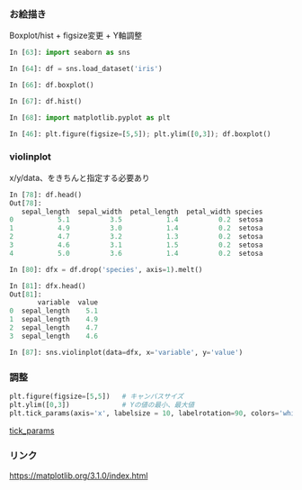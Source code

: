 
### お絵描き
Boxplot/hist + figsize変更 + Y軸調整

```python
In [63]: import seaborn as sns

In [64]: df = sns.load_dataset('iris')

In [66]: df.boxplot()

In [67]: df.hist()

In [68]: import matplotlib.pyplot as plt

In [46]: plt.figure(figsize=[5,5]); plt.ylim([0,3]); df.boxplot()
```

### violinplot
x/y/data、をきちんと指定する必要あり

```python
In [78]: df.head()
Out[78]:
   sepal_length  sepal_width  petal_length  petal_width species
0           5.1          3.5           1.4          0.2  setosa
1           4.9          3.0           1.4          0.2  setosa
2           4.7          3.2           1.3          0.2  setosa
3           4.6          3.1           1.5          0.2  setosa
4           5.0          3.6           1.4          0.2  setosa

In [80]: dfx = df.drop('species', axis=1).melt()

In [81]: dfx.head()
Out[81]:
       variable  value
0  sepal_length    5.1
1  sepal_length    4.9
2  sepal_length    4.7
3  sepal_length    4.6

In [87]: sns.violinplot(data=dfx, x='variable', y='value')
```

### 調整

```python
plt.figure(figsize=[5,5])   # キャンバスサイズ
plt.ylim([0,3])             # Yの値の最小、最大値
plt.tick_params(axis='x', labelsize = 10, labelrotation=90, colors='white')     # 軸ラベルの調整
```

[tick_params](https://matplotlib.org/3.1.0/api/_as_gen/matplotlib.pyplot.tick_params.html)

### リンク

https://matplotlib.org/3.1.0/index.html
